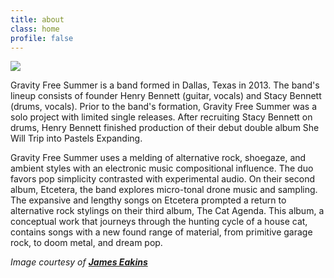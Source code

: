 ```yaml
---
title: about
class: home
profile: false
---
```


![](/images/bandphoto.jpg?cropResize=500,500)  

Gravity Free Summer is a band formed in Dallas, Texas in 2013. The band's lineup consists of founder Henry Bennett (guitar, vocals) and Stacy Bennett (drums, vocals). Prior to the band's formation, Gravity Free Summer was a solo project with limited single releases. After recruiting Stacy Bennett on drums, Henry Bennett finished production of their debut double album She Will Trip into Pastels Expanding.

Gravity Free Summer uses a melding of alternative rock, shoegaze, and ambient styles with an electronic music compositional influence. The duo favors pop simplicity contrasted with experimental audio. On their second album, Etcetera, the band explores micro-tonal drone music and sampling. The expansive and lengthy songs on Etcetera prompted a return to alternative rock stylings on their third album, The Cat Agenda. This album, a conceptual work that journeys through the hunting cycle of a house cat, contains songs with a new found range of material, from primitive garage rock, to doom metal, and dream pop.

_Image courtesy of **[James Eakins](https://www.flickr.com/photos/broaddaylight/)**_
